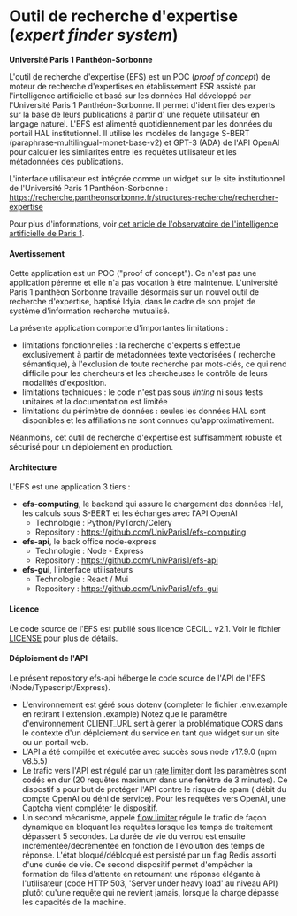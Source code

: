 # Outil de recherche d'expertise (_expert finder system_)

**Université Paris 1 Panthéon-Sorbonne**

L'outil de recherche d'expertise (EFS) est un POC (_proof of concept_) de moteur de recherche d'expertises en
établissement ESR assisté par l'intelligence artificielle et basé sur les données Hal développé par l'Université Paris 1
Panthéon-Sorbonne.
Il permet d'identifier des experts sur la base de leurs publications à partir d'
une requête utilisateur en langage naturel.
L'EFS est alimenté quotidiennement par les données du portail HAL
institutionnel. Il utilise les modèles de langage S-BERT (paraphrase-multilingual-mpnet-base-v2) et GPT-3 (ADA) de
l'API OpenAI pour calculer les similarités entre les requêtes utilisateur et les métadonnées des publications.

L'interface utilisateur est intégrée comme un widget sur le site institutionnel de l'Université Paris 1
Panthéon-Sorbonne : https://recherche.pantheonsorbonne.fr/structures-recherche/rechercher-expertise

Pour plus d'informations,
voir [cet article de l'observatoire de l'intelligence artificielle de Paris 1](https://observatoire-ia.pantheonsorbonne.fr/actualite/outil-recherche-dexpertise-base-lintelligence-artificielle-luniversite-paris-1-pantheon).

#### Avertissement

Cette application est un POC ("proof of concept"). Ce n'est pas une application pérenne et elle n'a pas vocation à être
maintenue. L'université Paris 1 panthéon Sorbonne travaille désormais sur un nouvel outil de recherche d'expertise,
baptisé Idyia, dans le cadre de son projet de système d'information recherche mutualisé.

La présente application comporte d'importantes limitations :

- limitations fonctionnelles : la recherche d'experts s'effectue exclusivement à partir de métadonnées texte
  vectorisées (
  recherche sémantique), à l'exclusion de toute recherche par mots-clés, ce qui rend difficile pour les chercheurs et
  les chercheuses le contrôle de leurs modalités d'exposition.
- limitations techniques : le code n'est pas sous _linting_ ni sous tests unitaires et la documentation est limitée
- limitations du périmètre de données : seules les données HAL sont disponibles et les affiliations ne sont connues
  qu'approximativement.

Néanmoins, cet outil de recherche d'expertise est suffisamment robuste et sécurisé pour un déploiement en production.

#### Architecture

L'EFS est une application 3 tiers :

* **efs-computing**, le backend qui assure le chargement des données Hal, les calculs sous S-BERT et les échanges avec
  l'API OpenAI
    * Technologie : Python/PyTorch/Celery
    * Repository : https://github.com/UnivParis1/efs-computing
* **efs-api**, le back office node-express
    * Technologie : Node - Express
    * Repository : https://github.com/UnivParis1/efs-api
* **efs-gui**, l'interface utilisateurs
    * Technologie : React / Mui
    * Repository : https://github.com/UnivParis1/efs-gui

#### Licence

Le code source de l'EFS est publié sous licence CECILL v2.1. Voir le fichier [LICENSE](LICENCE.md) pour plus de détails.

#### Déploiement de l'API

Le présent repository efs-api héberge le code source de l'API de l'EFS (Node/Typescript/Express).

* L'environnement est géré sous dotenv (completer le fichier .env.example en retirant l'extension .example)
  Notez que le paramêtre d'environnement CLIENT_URL sert à gérer la problématique CORS dans le contexte d'un déploiement
  du service en tant que widget sur un site ou un portail web.
* L'API a été compilée et exécutée avec succès sous node v17.9.0 (npm v8.5.5)
* Le trafic vers l'API
  est régulé par un [rate limiter](src/middlewares/rateLimiter.ts) dont les paramètres sont codés en dur (20 requêtes
  maximum dans une fenêtre de 3 minutes). Ce dispostif a pour but de protéger l'API contre le risque de spam (
  débit du compte OpenAI ou déni de service). Pour les requêtes vers OpenAI, une Captcha vient compléter le dispositif.
* Un second mécanisme, appelé [flow limiter](src/middlewares/flowLimiter.ts) régule le trafic de façon dynamique en
  bloquant les requêtes lorsque les temps de traitement dépassent 5 secondes. La durée de vie du verrou est ensuite
  incrémentée/décrémentée en fonction de l'évolution des temps de réponse. L'état bloqué/débloqué est persisté par un
  flag Redis assorti d'une durée de vie. Ce second dispositif permet d'empêcher la formation de files d'attente
  en retournant une réponse élégante à l'utilisateur (code HTTP 503, 'Server under heavy load' au niveau API) plutôt
  qu'une requête qui ne revient jamais, lorsque la charge dépasse les capacités de la machine.
